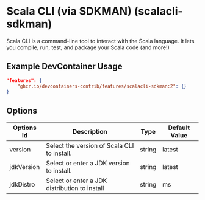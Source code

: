 
# Scala CLI (via SDKMAN) (scalacli-sdkman)

Scala CLI is a command-line tool to interact with the Scala language. It lets
you compile, run, test, and package your Scala code (and more!)

## Example DevContainer Usage

```json
"features": {
    "ghcr.io/devcontainers-contrib/features/scalacli-sdkman:2": {}
}
```

## Options

| Options Id | Description | Type | Default Value |
|-----|-----|-----|-----|
| version | Select the version of Scala CLI to install. | string | latest |
| jdkVersion | Select or enter a JDK version to install. | string | latest |
| jdkDistro | Select or enter a JDK distribution to install | string | ms |


